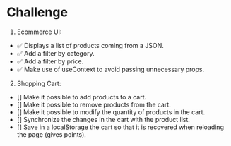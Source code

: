 # Challenge

1. Ecommerce UI:

- ✅ Displays a list of products coming from a JSON.
- ✅ Add a filter by category.
- ✅ Add a filter by price.
- ✅ Make use of useContext to avoid passing unnecessary props.

2. Shopping Cart:

- [] Make it possible to add products to a cart.
- [] Make it possible to remove products from the cart.
- [] Make it possible to modify the quantity of products in the cart.
- [] Synchronize the changes in the cart with the product list.
- [] Save in a localStorage the cart so that it is recovered when reloading the page (gives points).
